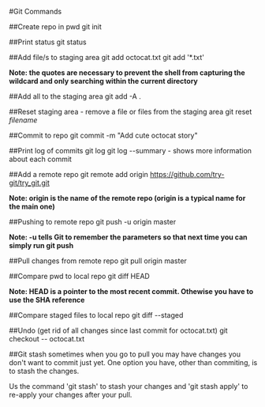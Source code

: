 #Git Commands

##Create repo in pwd
git init

##Print status
git status

##Add file/s to staging area
git add octocat.txt
git add '*.txt'

**Note: the quotes are necessary to prevent the shell from capturing the wildcard and only searching within the current directory**

##Add all to the staging area
git add -A .

##Reset staging area - remove a file or files from the staging area
git reset *filename*

##Commit to repo
git commit -m "Add cute octocat story"

##Print log of commits
git log
git log --summary - shows more information about each commit


##Add a remote repo
git remote add origin https://github.com/try-git/try_git.git

**Note: origin is the name of the remote repo (origin is a typical name for the main one)**

##Pushing to remote repo
git push -u origin master

**Note: -u tells Git to remember the parameters so that next time you can simply run git push**

##Pull changes from remote repo
git pull origin master

##Compare pwd to local repo
git diff HEAD

**Note: HEAD is a pointer to the most recent commit. Othewise you have to use the SHA reference**

##Compare staged files to local repo
git diff --staged

##Undo (get rid of all changes since last commit for octocat.txt)
git checkout -- octocat.txt

##Git stash
sometimes when you go to pull you may have changes you don't want to commit just yet. One option you have, other than commiting, is to stash the changes.

Us the command 'git stash' to stash your changes and 'git stash apply' to re-apply your changes after your pull.
